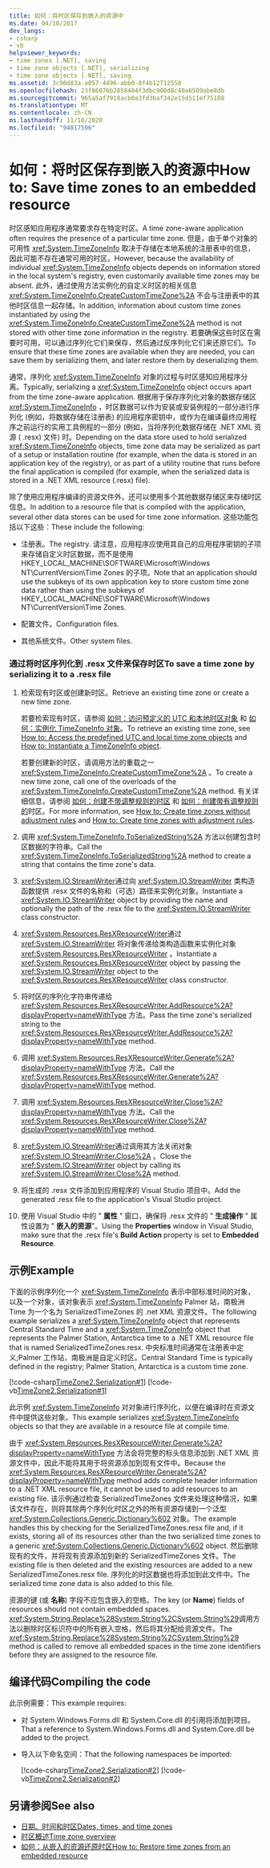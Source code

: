 ```yaml
---
title: 如何：将时区保存到嵌入的资源中
ms.date: 04/10/2017
dev_langs:
- csharp
- vb
helpviewer_keywords:
- time zones [.NET], saving
- time zone objects [.NET], serializing
- time zone objects [.NET], saving
ms.assetid: 3c96d83a-a057-4496-abb0-8f4b12712558
ms.openlocfilehash: 23f86076b2858404f3dbc900d8c40a6509abe8db
ms.sourcegitcommit: 965a5af7918acb0a3fd3baf342e15d511ef75188
ms.translationtype: MT
ms.contentlocale: zh-CN
ms.lasthandoff: 11/18/2020
ms.locfileid: "94817596"
---
```

# <a name="how-to-save-time-zones-to-an-embedded-resource"></a><span data-ttu-id="2f903-102">如何：将时区保存到嵌入的资源中</span><span class="sxs-lookup"><span data-stu-id="2f903-102">How to: Save time zones to an embedded resource</span></span>

<span data-ttu-id="2f903-103">时区感知应用程序通常要求存在特定时区。</span><span class="sxs-lookup"><span data-stu-id="2f903-103">A time zone-aware application often requires the presence of a particular time zone.</span></span> <span data-ttu-id="2f903-104">但是，由于单个对象的可用性 <xref:System.TimeZoneInfo> 取决于存储在本地系统的注册表中的信息，因此可能不存在通常可用的时区。</span><span class="sxs-lookup"><span data-stu-id="2f903-104">However, because the availability of individual <xref:System.TimeZoneInfo> objects depends on information stored in the local system's registry, even customarily available time zones may be absent.</span></span> <span data-ttu-id="2f903-105">此外，通过使用方法实例化的自定义时区的相关信息 <xref:System.TimeZoneInfo.CreateCustomTimeZone%2A> 不会与注册表中的其他时区信息一起存储。</span><span class="sxs-lookup"><span data-stu-id="2f903-105">In addition, information about custom time zones instantiated by using the <xref:System.TimeZoneInfo.CreateCustomTimeZone%2A> method is not stored with other time zone information in the registry.</span></span> <span data-ttu-id="2f903-106">若要确保这些时区在需要时可用，可以通过序列化它们来保存，然后通过反序列化它们来还原它们。</span><span class="sxs-lookup"><span data-stu-id="2f903-106">To ensure that these time zones are available when they are needed, you can save them by serializing them, and later restore them by deserializing them.</span></span>

<span data-ttu-id="2f903-107">通常，序列化 <xref:System.TimeZoneInfo> 对象的过程与时区感知应用程序分离。</span><span class="sxs-lookup"><span data-stu-id="2f903-107">Typically, serializing a <xref:System.TimeZoneInfo> object occurs apart from the time zone-aware application.</span></span> <span data-ttu-id="2f903-108">根据用于保存序列化对象的数据存储区 <xref:System.TimeZoneInfo> ，时区数据可以作为安装或安装例程的一部分进行序列化 (例如，将数据存储在注册表) 的应用程序密钥中，或作为在编译最终应用程序之前运行的实用工具例程的一部分 (例如，当将序列化数据存储在 .NET XML 资源 ( .resx) 文件) 时。</span><span class="sxs-lookup"><span data-stu-id="2f903-108">Depending on the data store used to hold serialized <xref:System.TimeZoneInfo> objects, time zone data may be serialized as part of a setup or installation routine (for example, when the data is stored in an application key of the registry), or as part of a utility routine that runs before the final application is compiled (for example, when the serialized data is stored in a .NET XML resource (.resx) file).</span></span>

<span data-ttu-id="2f903-109">除了使用应用程序编译的资源文件外，还可以使用多个其他数据存储区来存储时区信息。</span><span class="sxs-lookup"><span data-stu-id="2f903-109">In addition to a resource file that is compiled with the application, several other data stores can be used for time zone information.</span></span> <span data-ttu-id="2f903-110">这些功能包括以下这些：</span><span class="sxs-lookup"><span data-stu-id="2f903-110">These include the following:</span></span>

- <span data-ttu-id="2f903-111">注册表。</span><span class="sxs-lookup"><span data-stu-id="2f903-111">The registry.</span></span> <span data-ttu-id="2f903-112">请注意，应用程序应使用其自己的应用程序密钥的子项来存储自定义时区数据，而不是使用 HKEY_LOCAL_MACHINE\SOFTWARE\Microsoft\Windows NT\CurrentVersion\Time Zones 的子项。</span><span class="sxs-lookup"><span data-stu-id="2f903-112">Note that an application should use the subkeys of its own application key to store custom time zone data rather than using the subkeys of HKEY_LOCAL_MACHINE\SOFTWARE\Microsoft\Windows NT\CurrentVersion\Time Zones.</span></span>

- <span data-ttu-id="2f903-113">配置文件。</span><span class="sxs-lookup"><span data-stu-id="2f903-113">Configuration files.</span></span>

- <span data-ttu-id="2f903-114">其他系统文件。</span><span class="sxs-lookup"><span data-stu-id="2f903-114">Other system files.</span></span>

### <a name="to-save-a-time-zone-by-serializing-it-to-a-resx-file"></a><span data-ttu-id="2f903-115">通过将时区序列化到 .resx 文件来保存时区</span><span class="sxs-lookup"><span data-stu-id="2f903-115">To save a time zone by serializing it to a .resx file</span></span>

1. <span data-ttu-id="2f903-116">检索现有时区或创建新时区。</span><span class="sxs-lookup"><span data-stu-id="2f903-116">Retrieve an existing time zone or create a new time zone.</span></span>

   <span data-ttu-id="2f903-117">若要检索现有时区，请参阅 [如何：访问预定义的 UTC 和本地时区对象](access-utc-and-local.md) 和 [如何：实例化 TimeZoneInfo 对象](instantiate-time-zone-info.md)。</span><span class="sxs-lookup"><span data-stu-id="2f903-117">To retrieve an existing time zone, see [How to: Access the predefined UTC and local time zone objects](access-utc-and-local.md) and [How to: Instantiate a TimeZoneInfo object](instantiate-time-zone-info.md).</span></span>

   <span data-ttu-id="2f903-118">若要创建新的时区，请调用方法的重载之一 <xref:System.TimeZoneInfo.CreateCustomTimeZone%2A> 。</span><span class="sxs-lookup"><span data-stu-id="2f903-118">To create a new time zone, call one of the overloads of the <xref:System.TimeZoneInfo.CreateCustomTimeZone%2A> method.</span></span> <span data-ttu-id="2f903-119">有关详细信息，请参阅 [如何：创建不带调整规则的时区](create-time-zones-without-adjustment-rules.md) 和 [如何：创建带有调整规则的](create-time-zones-with-adjustment-rules.md)时区。</span><span class="sxs-lookup"><span data-stu-id="2f903-119">For more information, see [How to: Create time zones without adjustment rules](create-time-zones-without-adjustment-rules.md) and [How to: Create time zones with adjustment rules](create-time-zones-with-adjustment-rules.md).</span></span>

2. <span data-ttu-id="2f903-120">调用 <xref:System.TimeZoneInfo.ToSerializedString%2A> 方法以创建包含时区数据的字符串。</span><span class="sxs-lookup"><span data-stu-id="2f903-120">Call the <xref:System.TimeZoneInfo.ToSerializedString%2A> method to create a string that contains the time zone's data.</span></span>

3. <span data-ttu-id="2f903-121"><xref:System.IO.StreamWriter>通过向 <xref:System.IO.StreamWriter> 类构造函数提供 .resx 文件的名称和（可选）路径来实例化对象。</span><span class="sxs-lookup"><span data-stu-id="2f903-121">Instantiate a <xref:System.IO.StreamWriter> object by providing the name and optionally the path of the .resx file to the <xref:System.IO.StreamWriter> class constructor.</span></span>

4. <span data-ttu-id="2f903-122"><xref:System.Resources.ResXResourceWriter>通过 <xref:System.IO.StreamWriter> 将对象传递给类构造函数来实例化对象 <xref:System.Resources.ResXResourceWriter> 。</span><span class="sxs-lookup"><span data-stu-id="2f903-122">Instantiate a <xref:System.Resources.ResXResourceWriter> object by passing the <xref:System.IO.StreamWriter> object to the <xref:System.Resources.ResXResourceWriter> class constructor.</span></span>

5. <span data-ttu-id="2f903-123">将时区的序列化字符串传递给 <xref:System.Resources.ResXResourceWriter.AddResource%2A?displayProperty=nameWithType> 方法。</span><span class="sxs-lookup"><span data-stu-id="2f903-123">Pass the time zone's serialized string to the <xref:System.Resources.ResXResourceWriter.AddResource%2A?displayProperty=nameWithType> method.</span></span>

6. <span data-ttu-id="2f903-124">调用 <xref:System.Resources.ResXResourceWriter.Generate%2A?displayProperty=nameWithType> 方法。</span><span class="sxs-lookup"><span data-stu-id="2f903-124">Call the <xref:System.Resources.ResXResourceWriter.Generate%2A?displayProperty=nameWithType> method.</span></span>

7. <span data-ttu-id="2f903-125">调用 <xref:System.Resources.ResXResourceWriter.Close%2A?displayProperty=nameWithType> 方法。</span><span class="sxs-lookup"><span data-stu-id="2f903-125">Call the <xref:System.Resources.ResXResourceWriter.Close%2A?displayProperty=nameWithType> method.</span></span>

8. <span data-ttu-id="2f903-126"><xref:System.IO.StreamWriter>通过调用其方法关闭对象 <xref:System.IO.StreamWriter.Close%2A> 。</span><span class="sxs-lookup"><span data-stu-id="2f903-126">Close the <xref:System.IO.StreamWriter> object by calling its <xref:System.IO.StreamWriter.Close%2A> method.</span></span>

9. <span data-ttu-id="2f903-127">将生成的 .resx 文件添加到应用程序的 Visual Studio 项目中。</span><span class="sxs-lookup"><span data-stu-id="2f903-127">Add the generated .resx file to the application's Visual Studio project.</span></span>

10. <span data-ttu-id="2f903-128">使用 Visual Studio 中的 " **属性** " 窗口，确保将 .resx 文件的 " **生成操作** " 属性设置为 " **嵌入的资源**"。</span><span class="sxs-lookup"><span data-stu-id="2f903-128">Using the **Properties** window in Visual Studio, make sure that the .resx file's **Build Action** property is set to **Embedded Resource**.</span></span>

## <a name="example"></a><span data-ttu-id="2f903-129">示例</span><span class="sxs-lookup"><span data-stu-id="2f903-129">Example</span></span>

<span data-ttu-id="2f903-130">下面的示例序列化一个 <xref:System.TimeZoneInfo> 表示中部标准时间的对象，以及一个对象，该对象表示 <xref:System.TimeZoneInfo> Palmer 站，南极洲 Time 为一个名为 SerializedTimeZones 的 .net XML 资源文件。</span><span class="sxs-lookup"><span data-stu-id="2f903-130">The following example serializes a <xref:System.TimeZoneInfo> object that represents Central Standard Time and a <xref:System.TimeZoneInfo> object that represents the Palmer Station, Antarctica time to a .NET XML resource file that is named SerializedTimeZones.resx.</span></span> <span data-ttu-id="2f903-131">中央标准时间通常在注册表中定义;Palmer 工作站，南极洲是自定义时区。</span><span class="sxs-lookup"><span data-stu-id="2f903-131">Central Standard Time is typically defined in the registry; Palmer Station, Antarctica is a custom time zone.</span></span>

[!code-csharp[TimeZone2.Serialization#1](../../../samples/snippets/csharp/VS_Snippets_CLR/TimeZone2.Serialization/cs/SerializeTimeZoneData.cs#1)]
[!code-vb[TimeZone2.Serialization#1](../../../samples/snippets/visualbasic/VS_Snippets_CLR/TimeZone2.Serialization/vb/SerializeTimeZoneData.vb#1)]

<span data-ttu-id="2f903-132">此示例 <xref:System.TimeZoneInfo> 对对象进行序列化，以便在编译时在资源文件中提供这些对象。</span><span class="sxs-lookup"><span data-stu-id="2f903-132">This example serializes <xref:System.TimeZoneInfo> objects so that they are available in a resource file at compile time.</span></span>

<span data-ttu-id="2f903-133">由于 <xref:System.Resources.ResXResourceWriter.Generate%2A?displayProperty=nameWithType> 方法会将完整的标头信息添加到 .NET XML 资源文件中，因此不能将其用于将资源添加到现有文件中。</span><span class="sxs-lookup"><span data-stu-id="2f903-133">Because the <xref:System.Resources.ResXResourceWriter.Generate%2A?displayProperty=nameWithType> method adds complete header information to a .NET XML resource file, it cannot be used to add resources to an existing file.</span></span> <span data-ttu-id="2f903-134">该示例通过检查 SerializedTimeZones 文件来处理这种情况，如果该文件存在，则将其除两个序列化时区之外的所有资源存储到一个泛型 <xref:System.Collections.Generic.Dictionary%602> 对象。</span><span class="sxs-lookup"><span data-stu-id="2f903-134">The example handles this by checking for the SerializedTimeZones.resx file and, if it exists, storing all of its resources other than the two serialized time zones to a generic <xref:System.Collections.Generic.Dictionary%602> object.</span></span> <span data-ttu-id="2f903-135">然后删除现有的文件，并将现有资源添加到新的 SerializedTimeZones 文件。</span><span class="sxs-lookup"><span data-stu-id="2f903-135">The existing file is then deleted and the existing resources are added to a new SerializedTimeZones.resx file.</span></span> <span data-ttu-id="2f903-136">序列化的时区数据也将添加到此文件中。</span><span class="sxs-lookup"><span data-stu-id="2f903-136">The serialized time zone data is also added to this file.</span></span>

<span data-ttu-id="2f903-137">资源的键 (或 **名称**) 字段不应包含嵌入的空格。</span><span class="sxs-lookup"><span data-stu-id="2f903-137">The key (or **Name**) fields of resources should not contain embedded spaces.</span></span> <span data-ttu-id="2f903-138"><xref:System.String.Replace%28System.String%2CSystem.String%29>调用方法以删除时区标识符中的所有嵌入空格，然后将其分配给资源文件。</span><span class="sxs-lookup"><span data-stu-id="2f903-138">The <xref:System.String.Replace%28System.String%2CSystem.String%29> method is called to remove all embedded spaces in the time zone identifiers before they are assigned to the resource file.</span></span>

## <a name="compiling-the-code"></a><span data-ttu-id="2f903-139">编译代码</span><span class="sxs-lookup"><span data-stu-id="2f903-139">Compiling the code</span></span>

<span data-ttu-id="2f903-140">此示例需要：</span><span class="sxs-lookup"><span data-stu-id="2f903-140">This example requires:</span></span>

- <span data-ttu-id="2f903-141">对 System.Windows.Forms.dll 和 System.Core.dll 的引用将添加到项目。</span><span class="sxs-lookup"><span data-stu-id="2f903-141">That a reference to System.Windows.Forms.dll and System.Core.dll be added to the project.</span></span>

- <span data-ttu-id="2f903-142">导入以下命名空间：</span><span class="sxs-lookup"><span data-stu-id="2f903-142">That the following namespaces be imported:</span></span>

  [!code-csharp[TimeZone2.Serialization#2](../../../samples/snippets/csharp/VS_Snippets_CLR/TimeZone2.Serialization/cs/SerializeTimeZoneData.cs#2)]
  [!code-vb[TimeZone2.Serialization#2](../../../samples/snippets/visualbasic/VS_Snippets_CLR/TimeZone2.Serialization/vb/SerializeTimeZoneData.vb#2)]

## <a name="see-also"></a><span data-ttu-id="2f903-143">另请参阅</span><span class="sxs-lookup"><span data-stu-id="2f903-143">See also</span></span>

- [<span data-ttu-id="2f903-144">日期、时间和时区</span><span class="sxs-lookup"><span data-stu-id="2f903-144">Dates, times, and time zones</span></span>](index.md)
- [<span data-ttu-id="2f903-145">时区概述</span><span class="sxs-lookup"><span data-stu-id="2f903-145">Time zone overview</span></span>](time-zone-overview.md)
- [<span data-ttu-id="2f903-146">如何：从嵌入的资源还原时区</span><span class="sxs-lookup"><span data-stu-id="2f903-146">How to: Restore time zones from an embedded resource</span></span>](restore-time-zones-from-an-embedded-resource.md)
